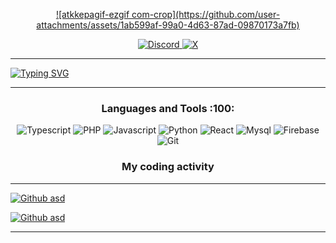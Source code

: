 <p align="center">
    <a href="#">
 ![atkkepagif-ezgif com-crop](https://github.com/user-attachments/assets/1ab599af-99a0-4d63-87ad-09870173a7fb)
    </a>
</p>

<p align="center">
    <a href="https://discord.com/users/199702884776935426" target="blank_">
        <img alt="Discord" src="https://media.discordapp.net/attachments/1021368210076991601/1296091061906837565/Discord2.png?ex=6711065d&is=670fb4dd&hm=da2987e2ecf1e7dfa9d728ec374884868be6eb5f46474d52cd768e36cefbe111&=&format=webp&quality=lossless">
    </a>  
    <a href="https://x.com/Kepa_r6" target="blank_">
        <img alt="X" src="https://media.discordapp.net/attachments/1021368210076991601/1296092270780743710/x.png?ex=6711077d&is=670fb5fd&hm=cfe770acf84802f869991ff9ab6f59627045f30d372cf9e56a740edb032b44a0&=&format=webp&quality=lossless" />
   </a> 
</p>

<hr />
<div aling="center">
    
[![Typing SVG](https://readme-typing-svg.herokuapp.com?font=Cascadia+code&pause=1000&color=7289DADA&center=true&vCenter=true&size=40&width=1920&height=100&lines=Hey+%F0%9F%91%8B%F0%9F%8F%BD+I'm+Kepa!;A+Upcoming+Full+Stack+Web+Developer+from+Finland+%F0%9F%94%A5;Currently+I'm+a+working+Backend+%E2%9C%A8)](https://github.com/Aik-10)

</div>
<hr />

<h3 align="center">Languages and Tools :100:</h3>
<p align="center">
    <img alt="Typescript" src="https://img.shields.io/badge/-Typescript-black?style=for-the-badge&logo=typescript&logoColor=7289DA" />
    <img alt="PHP" src="https://img.shields.io/badge/-PHP-black?style=for-the-badge&logo=PHP&logoColor=7289DA" />
    <img alt="Javascript" src="https://img.shields.io/badge/-JAVASCRIPT-black?style=for-the-badge&logo=JavaScript&logoColor=7289DA" />
    <img alt="Python" src="https://img.shields.io/badge/-Python-black?style=for-the-badge&logo=Python&logoColor=7289DA" />
    <img alt="React" src="https://img.shields.io/badge/-React-black?style=for-the-badge&logo=React&logoColor=7289DA" />
    <img alt="Mysql" src="https://img.shields.io/badge/-Mysql-black?style=for-the-badge&logo=Mysql&logoColor=7289DA" />
    <img alt="Firebase" src="https://img.shields.io/badge/-Firebase-black?style=for-the-badge&logo=Firebase&logoColor=7289DA" />
    <img alt="Git" src="https://img.shields.io/badge/-Git-black?style=for-the-badge&logo=Git&logoColor=7289DA" />
</p>


<h3 align="center">My coding activity</h3>

<hr />
<div aling="center">
    
[![Github asd](https://wakatime.com/share/@42ef4cc6-2809-4688-8d7d-4925795be2fd/fa1de9cf-a181-45e5-89e6-93caf5dd088f.svg)](https://github.com/ATKKepa)

[![Github asd](https://wakatime.com/share/@42ef4cc6-2809-4688-8d7d-4925795be2fd/e2de93aa-d1ee-495a-b5ab-22ba30171333.svg)](https://github.com/ATKKepa)

<hr />

</div>
